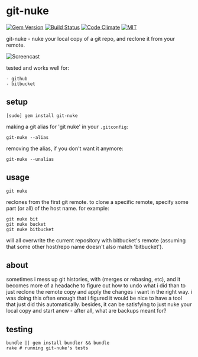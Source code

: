 git-nuke
========


[![Gem Version](https://badge.fury.io/rb/git-nuke.svg)](https://badge.fury.io/rb/git-nuke)
[![Build Status](https://travis-ci.org/jeremywrnr/git-nuke.svg?branch=master)](https://travis-ci.org/jeremywrnr/git-nuke)
[![Code Climate](https://codeclimate.com/github/jeremywrnr/git-nuke/badges/gpa.svg)](https://codeclimate.com/github/jeremywrnr/git-nuke)
[![MIT](https://img.shields.io/npm/l/alt.svg?style=flat)](http://jeremywrnr.com/mit-license)


git-nuke - nuke your local copy of a git repo, and reclone it from your remote.

![Screencast](http://i.imgur.com/HIvZCJB.gif)

tested and works well for:

    - github
    - bitbucket

## setup

    [sudo] gem install git-nuke

making a git alias for 'git nuke' in your `.gitconfig`:

    git-nuke --alias

removing the alias, if you don't want it anymore:

    git-nuke --unalias


## usage

    git nuke

reclones from the first git remote. to clone a specific remote, specify some part (or
all) of the host name. for example:

    git nuke bit
    git nuke bucket
    git nuke bitbucket

will all overwrite the current repository with bitbucket's remote (assuming
that some other host/repo name doesn't also match 'bitbucket').


## about

sometimes i mess up git histories, with (merges or rebasing, etc), and it
becomes more of a headache to figure out how to undo what i did than to just
reclone the remote copy and apply the changes i want in the right way. i was
doing this often enough that i figured it would be nice to have a tool that
just did this automatically. besides, it can be satisfying to just nuke your
local copy and start anew - after all, what are backups meant for?

## testing

    bundle || gem install bundler && bundle
    rake # running git-nuke's tests

